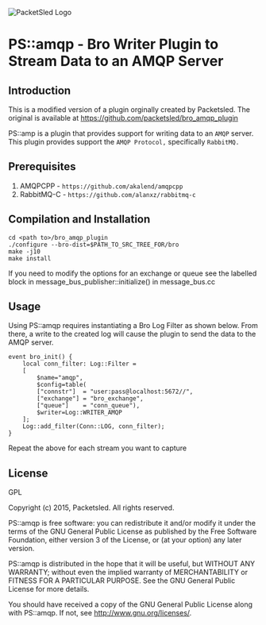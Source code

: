 ![PacketSled Logo](https://packetsled.com/wp-content/themes/freshbiz/img/packetsled-logo.png)
# PS::amqp - Bro Writer Plugin to Stream Data to an AMQP Server


## Introduction
This is a modified version of a plugin orginally created by Packetsled. The original is available at <https://github.com/packetsled/bro_amqp_plugin>

PS::amp is a plugin that provides support for writing data to an ``AMQP`` server.
This plugin provides support the ``AMQP Protocol,`` specifically ``RabbitMQ.``


## Prerequisites

1. AMQPCPP - ``https://github.com/akalend/amqpcpp``
1. RabbitMQ-C - ``https://github.com/alanxz/rabbitmq-c``


## Compilation and Installation

    cd <path to>/bro_amqp_plugin
    ./configure --bro-dist=$PATH_TO_SRC_TREE_FOR/bro
    make -j10
    make install

If you need to modify the options for an exchange or queue see the labelled block in message\_bus\_publisher::initialize() in message\_bus.cc

## Usage

Using PS::amqp requires instantiating a Bro Log Filter as shown below. From there, a write to the created log will cause the plugin to send the data to the AMQP server.


```bro
event bro_init() {
	local conn_filter: Log::Filter = 
	[
		$name="amqp",
		$config=table(
		["connstr"]  = "user:pass@localhost:5672//",
		["exchange"] = "bro_exchange",
		["queue"]    = "conn_queue"),
		$writer=Log::WRITER_AMQP
	];
	Log::add_filter(Conn::LOG, conn_filter);
}
```

Repeat the above for each stream you want to capture

## License

GPL

Copyright (c) 2015, Packetsled. All rights reserved.

PS::amqp is free software: you can redistribute it and/or modify
it under the terms of the GNU General Public License as published by
the Free Software Foundation, either version 3 of the License, or
(at your option) any later version.

PS::amqp is distributed in the hope that it will be useful,
but WITHOUT ANY WARRANTY; without even the implied warranty of
MERCHANTABILITY or FITNESS FOR A PARTICULAR PURPOSE.  See the
GNU General Public License for more details.

You should have received a copy of the GNU General Public License
along with PS::amqp.  If not, see <http://www.gnu.org/licenses/>.
